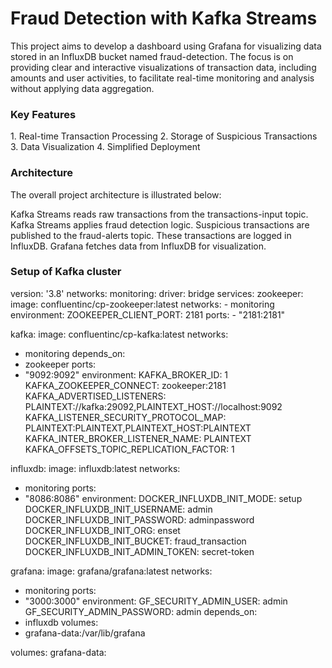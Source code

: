 <h1>Fraud Detection with Kafka Streams </h1>
This project aims to develop a dashboard using Grafana for visualizing data stored in an InfluxDB bucket named fraud-detection. The focus is on providing clear and interactive visualizations of transaction data, including amounts and user activities, to facilitate real-time monitoring and analysis without applying data aggregation.
<h3>Key Features</h3>
1. Real-time Transaction Processing
2. Storage of Suspicious Transactions
3. Data Visualization
4. Simplified Deployment
<h3>Architecture</h3>
The overall project architecture is illustrated below:

Kafka Streams reads raw transactions from the transactions-input topic.
Kafka Streams applies fraud detection logic.
Suspicious transactions are published to the fraud-alerts topic.
These transactions are logged in InfluxDB.
Grafana fetches data from InfluxDB for visualization.

<h3>Setup of Kafka cluster</h3>
version: '3.8'
networks:
monitoring:
driver: bridge
services:
zookeeper:
image: confluentinc/cp-zookeeper:latest
networks:
- monitoring
environment:
ZOOKEEPER_CLIENT_PORT: 2181
ports:
- "2181:2181"

kafka:
image: confluentinc/cp-kafka:latest
networks:
- monitoring
depends_on:
- zookeeper
ports:
- "9092:9092"
environment:
KAFKA_BROKER_ID: 1
KAFKA_ZOOKEEPER_CONNECT: zookeeper:2181
KAFKA_ADVERTISED_LISTENERS: PLAINTEXT://kafka:29092,PLAINTEXT_HOST://localhost:9092
KAFKA_LISTENER_SECURITY_PROTOCOL_MAP: PLAINTEXT:PLAINTEXT,PLAINTEXT_HOST:PLAINTEXT
KAFKA_INTER_BROKER_LISTENER_NAME: PLAINTEXT
KAFKA_OFFSETS_TOPIC_REPLICATION_FACTOR: 1

influxdb:
image: influxdb:latest
networks:
- monitoring
ports:
- "8086:8086"
environment:
DOCKER_INFLUXDB_INIT_MODE: setup
DOCKER_INFLUXDB_INIT_USERNAME: admin
DOCKER_INFLUXDB_INIT_PASSWORD: adminpassword
DOCKER_INFLUXDB_INIT_ORG: enset
DOCKER_INFLUXDB_INIT_BUCKET: fraud_transaction
DOCKER_INFLUXDB_INIT_ADMIN_TOKEN: secret-token

grafana:
image: grafana/grafana:latest
networks:
- monitoring
ports:
- "3000:3000"
environment:
GF_SECURITY_ADMIN_USER: admin
GF_SECURITY_ADMIN_PASSWORD: admin
depends_on:
- influxdb
volumes:
- grafana-data:/var/lib/grafana

volumes:
grafana-data:
